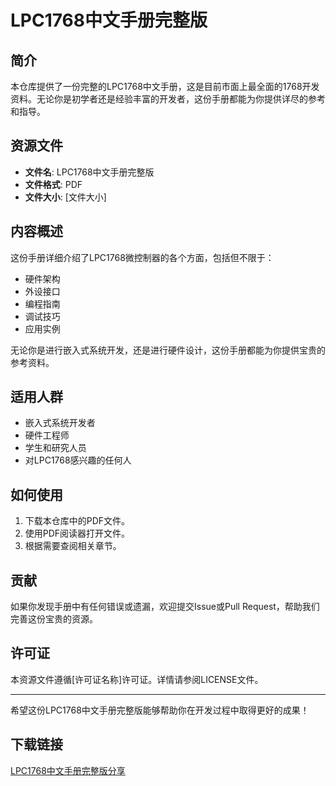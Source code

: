 # LPC1768中文手册完整版

## 简介

本仓库提供了一份完整的LPC1768中文手册，这是目前市面上最全面的1768开发资料。无论你是初学者还是经验丰富的开发者，这份手册都能为你提供详尽的参考和指导。

## 资源文件

- **文件名**: LPC1768中文手册完整版
- **文件格式**: PDF
- **文件大小**: [文件大小]

## 内容概述

这份手册详细介绍了LPC1768微控制器的各个方面，包括但不限于：

- 硬件架构
- 外设接口
- 编程指南
- 调试技巧
- 应用实例

无论你是进行嵌入式系统开发，还是进行硬件设计，这份手册都能为你提供宝贵的参考资料。

## 适用人群

- 嵌入式系统开发者
- 硬件工程师
- 学生和研究人员
- 对LPC1768感兴趣的任何人

## 如何使用

1. 下载本仓库中的PDF文件。
2. 使用PDF阅读器打开文件。
3. 根据需要查阅相关章节。

## 贡献

如果你发现手册中有任何错误或遗漏，欢迎提交Issue或Pull Request，帮助我们完善这份宝贵的资源。

## 许可证

本资源文件遵循[许可证名称]许可证。详情请参阅LICENSE文件。

---

希望这份LPC1768中文手册完整版能够帮助你在开发过程中取得更好的成果！

## 下载链接

[LPC1768中文手册完整版分享](https://pan.quark.cn/s/de4d09dc3a05)